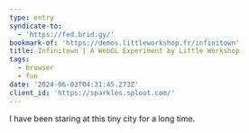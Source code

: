 ```yaml
---
type: entry
syndicate-to:
  - 'https://fed.brid.gy/'
bookmark-of: 'https://demos.littleworkshop.fr/infinitown'
title: Infinitown | A WebGL Experiment by Little Workshop
tags:
  - browser
  - fun
date: '2024-06-03T04:31:45.273Z'
client_id: 'https://sparkles.sploot.com/'
---
```

I have been staring at this tiny city for a long time.

